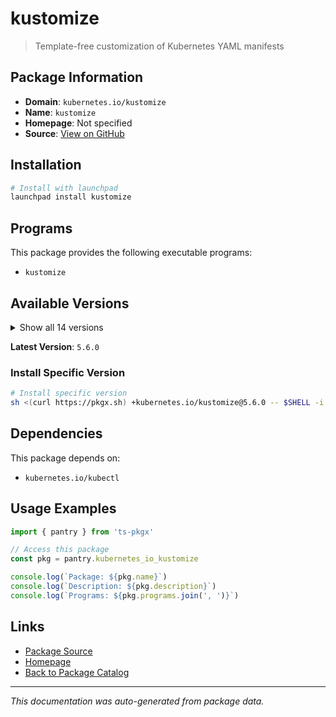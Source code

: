 # kustomize

> Template-free customization of Kubernetes YAML manifests

## Package Information

- **Domain**: `kubernetes.io/kustomize`
- **Name**: `kustomize`
- **Homepage**: Not specified
- **Source**: [View on GitHub](https://github.com/pkgxdev/pantry/tree/main/projects/kubernetes.io/kustomize/package.yml)

## Installation

```bash
# Install with launchpad
launchpad install kustomize
```

## Programs

This package provides the following executable programs:

- `kustomize`

## Available Versions

<details>
<summary>Show all 14 versions</summary>

- `5.6.0`, `5.5.0`, `5.4.3`, `5.4.2`, `5.4.1`
- `5.4.0`, `5.3.0`, `5.2.1`, `5.2.0`, `5.1.1`
- `5.1.0`, `5.0.3`, `5.0.2`, `5.0.1`

</details>

**Latest Version**: `5.6.0`

### Install Specific Version

```bash
# Install specific version
sh <(curl https://pkgx.sh) +kubernetes.io/kustomize@5.6.0 -- $SHELL -i
```

## Dependencies

This package depends on:

- `kubernetes.io/kubectl`

## Usage Examples

```typescript
import { pantry } from 'ts-pkgx'

// Access this package
const pkg = pantry.kubernetes_io_kustomize

console.log(`Package: ${pkg.name}`)
console.log(`Description: ${pkg.description}`)
console.log(`Programs: ${pkg.programs.join(', ')}`)
```

## Links

- [Package Source](https://github.com/pkgxdev/pantry/tree/main/projects/kubernetes.io/kustomize/package.yml)
- [Homepage](#)
- [Back to Package Catalog](../package-catalog.md)

---

*This documentation was auto-generated from package data.*
